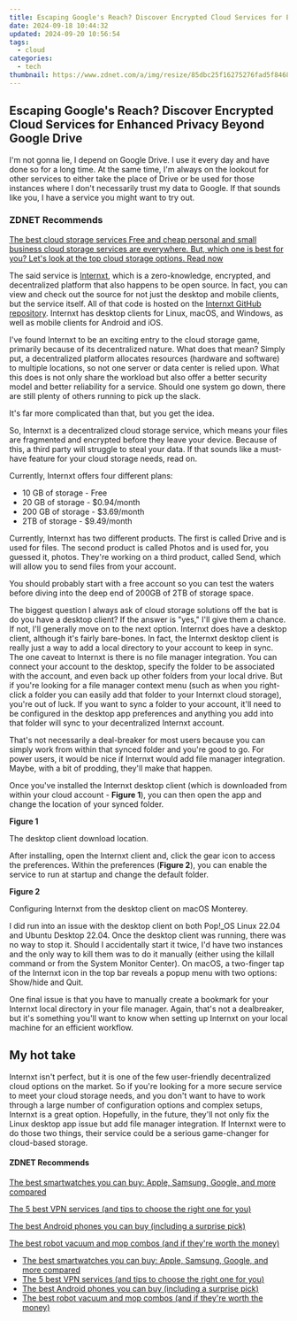 ```yaml
---
title: Escaping Google's Reach? Discover Encrypted Cloud Services for Enhanced Privacy Beyond Google Drive
date: 2024-09-18 10:44:32
updated: 2024-09-20 10:56:54
tags:
  - cloud
categories:
  - tech
thumbnail: https://www.zdnet.com/a/img/resize/85dbc25f16275276fad5f8468f096b00df0ffbce/2021/06/13/44790d43-3062-4889-b12a-2c8070c53db3/cloud-computing-tech.jpg?width=278&height=156&fit=crop&auto=webp
---
```


## Escaping Google's Reach? Discover Encrypted Cloud Services for Enhanced Privacy Beyond Google Drive

I'm not gonna lie, I depend on Google Drive. I use it every day and have done so for a long time. At the same time, I'm always on the lookout for other services to either take the place of Drive or be used for those instances where I don't necessarily trust my data to Google. If that sounds like you, I have a service you might want to try out.

### **ZDNET** Recommends

[The best cloud storage services Free and cheap personal and small business cloud storage services are everywhere. But, which one is best for you? Let's look at the top cloud storage options.  Read now](https://www.zdnet.com/article/best-cloud-storage/)

The said service is [Internxt](https://internxt.com/), which is a zero-knowledge, encrypted, and decentralized platform that also happens to be open source. In fact, you can view and check out the source for not just the desktop and mobile clients, but the service itself. All of that code is hosted on the [Internxt GitHub repository](https://github.com/internxt). Internxt has desktop clients for Linux, macOS, and Windows, as well as mobile clients for Android and iOS. 

I've found Internxt to be an exciting entry to the cloud storage game, primarily because of its decentralized nature. What does that mean? Simply put, a decentralized platform allocates resources (hardware and software) to multiple locations, so not one server or data center is relied upon. What this does is not only share the workload but also offer a better security model and better reliability for a service. Should one system go down, there are still plenty of others running to pick up the slack.

It's far more complicated than that, but you get the idea. 

So, Internxt is a decentralized cloud storage service, which means your files are fragmented and encrypted before they leave your device. Because of this, a third party will struggle to steal your data. If that sounds like a must-have feature for your cloud storage needs, read on.

Currently, Internxt offers four different plans:

* 10 GB of storage - Free
* 20 GB of storage - $0.94/month
* 200 GB of storage - $3.69/month
* 2TB of storage - $9.49/month

Currently, Internxt has two different products. The first is called Drive and is used for files. The second product is called Photos and is used for, you guessed it, photos. They're working on a third product, called Send, which will allow you to send files from your account.

You should probably start with a free account so you can test the waters before diving into the deep end of 200GB of 2TB of storage space.

The biggest question I always ask of cloud storage solutions off the bat is do you have a desktop client? If the answer is "yes," I'll give them a chance. If not, I'll generally move on to the next option. Internxt does have a desktop client, although it's fairly bare-bones. In fact, the Internxt desktop client is really just a way to add a local directory to your account to keep in sync. The one caveat to Internxt is there is no file manager integration. You can connect your account to the desktop, specify the folder to be associated with the account, and even back up other folders from your local drive. But if you're looking for a file manager context menu (such as when you right-click a folder you can easily add that folder to your Internxt cloud storage), you're out of luck. If you want to sync a folder to your account, it'll need to be configured in the desktop app preferences and anything you add into that folder will sync to your decentralized Internxt account.

That's not necessarily a deal-breaker for most users because you can simply work from within that synced folder and you're good to go. For power users, it would be nice if Internxt would add file manager integration. Maybe, with a bit of prodding, they'll make that happen.

Once you've installed the Internxt desktop client (which is downloaded from within your cloud account - **Figure 1**), you can then open the app and change the location of your synced folder.

**Figure 1**

The desktop client download location.

After installing, open the Internxt client and, click the gear icon to access the preferences. Within the preferences (**Figure 2**), you can enable the service to run at startup and change the default folder.

**Figure 2**

Configuring Internxt from the desktop client on macOS Monterey.

I did run into an issue with the desktop client on both Pop!\_OS Linux 22.04 and Ubuntu Desktop 22.04\. Once the desktop client was running, there was no way to stop it. Should I accidentally start it twice, I'd have two instances and the only way to kill them was to do it manually (either using the killall command or from the System Monitor Center). On macOS, a two-finger tap of the Internxt icon in the top bar reveals a popup menu with two options: Show/hide and Quit. 

One final issue is that you have to manually create a bookmark for your Internxt local directory in your file manager. Again, that's not a dealbreaker, but it's something you'll want to know when setting up Internxt on your local machine for an efficient workflow.

## My hot take

Internxt isn't perfect, but it is one of the few user-friendly decentralized cloud options on the market. So if you're looking for a more secure service to meet your cloud storage needs, and you don't want to have to work through a large number of configuration options and complex setups, Internxt is a great option. Hopefully, in the future, they'll not only fix the Linux desktop app issue but add file manager integration. If Internxt were to do those two things, their service could be a serious game-changer for cloud-based storage.

#### **ZDNET** Recommends

[The best smartwatches you can buy: Apple, Samsung, Google, and more compared](https://www.zdnet.com/article/best-smartwatch/ "The best smartwatches you can buy: Apple, Samsung, Google, and more compared")

[The 5 best VPN services (and tips to choose the right one for you)](https://www.zdnet.com/article/best-vpn/ "The 5 best VPN services (and tips to choose the right one for you)")

[The best Android phones you can buy (including a surprise pick)](https://www.zdnet.com/article/best-android-phone/ "The best Android phones you can buy (including a surprise pick)")

[The best robot vacuum and mop combos (and if they're worth the money)](https://www.zdnet.com/article/best-robot-vacuum-mop/ "The best robot vacuum and mop combos (and if they're worth the money)")

* [The best smartwatches you can buy: Apple, Samsung, Google, and more compared](https://www.zdnet.com/article/best-smartwatch/ "The best smartwatches you can buy: Apple, Samsung, Google, and more compared")
* [The 5 best VPN services (and tips to choose the right one for you)](https://www.zdnet.com/article/best-vpn/ "The 5 best VPN services (and tips to choose the right one for you)")
* [The best Android phones you can buy (including a surprise pick)](https://www.zdnet.com/article/best-android-phone/ "The best Android phones you can buy (including a surprise pick)")
* [The best robot vacuum and mop combos (and if they're worth the money)](https://www.zdnet.com/article/best-robot-vacuum-mop/ "The best robot vacuum and mop combos (and if they're worth the money)")

<ins class="adsbygoogle"
     style="display:block"
     data-ad-format="autorelaxed"
     data-ad-client="ca-pub-7571918770474297"
     data-ad-slot="1223367746"></ins>



<ins class="adsbygoogle"
     style="display:block"
     data-ad-client="ca-pub-7571918770474297"
     data-ad-slot="8358498916"
     data-ad-format="auto"
     data-full-width-responsive="true"></ins>
